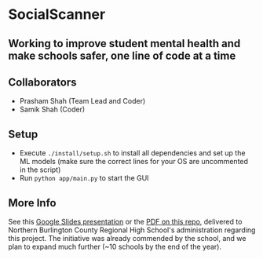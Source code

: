 # SocialScanner

## Working to improve student mental health and make schools safer, one line of code at a time

## Collaborators

- Prasham Shah (Team Lead and Coder)
- Samik Shah (Coder)

## Setup

- Execute `./install/setup.sh` to install all dependencies and set up the ML models (make sure the correct lines for your OS are uncommented in the script)
- Run `python app/main.py` to start the GUI

## More Info

See this [Google Slides presentation](https://docs.google.com/presentation/d/13rB1L6zyFAN_5x2AQQ9W1SobG433vgJ0ArSlQ-GNRxU/edit?usp=sharing) or the [PDF on this repo](docs/SocialScanner_Presentation.pdf), delivered to Northern Burlington County Regional High School's administration regarding this project.
The initiative was already commended by the school, and we plan to expand much further (~10 schools by the end of the year).
